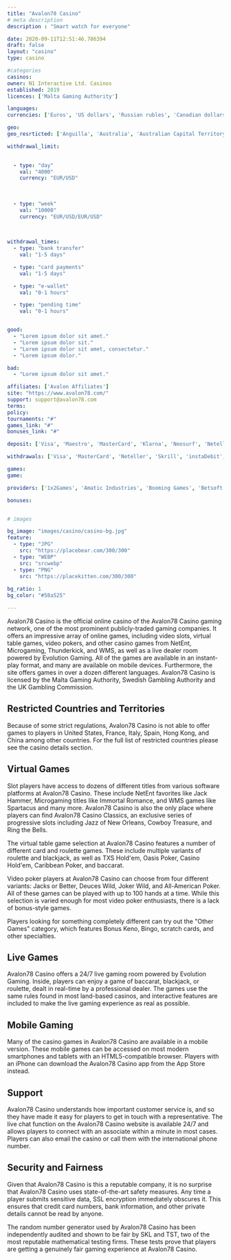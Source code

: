 ```yaml
---
title: "Avalon78 Casino"
# meta description
description : "Smart watch for everyone"

date: 2020-09-11T12:51:46.786394
draft: false
layout: "casino" 
type: casino

#categories
casinos: 
owner: N1 Interactive Ltd. Casinos
established: 2019
licences: ['Malta Gaming Authority']

languages: 
currencies: ['Euros', 'US dollars', 'Russian rubles', 'Canadian dollars', 'New Zealand dollars', 'Norwegian kroner', 'Polish zlotys']

geo: 
geo_resrticted: ['Anguilla', 'Australia', 'Australian Capital Territory', 'New South Wales', 'Northern Territory', 'Queensland', 'South Australia', 'Tasmania', 'Victoria', 'Western Australia', 'Belgium', 'Czech Republic', 'Estonia', 'France', 'French Guiana', 'French Polynesia', 'Germany', 'Schleswig-Holstein', 'Guadeloupe', 'Ireland', 'Israel', 'Italy', 'Lithuania', 'Martinique', 'Mayotte', 'New Caledonia', 'Puerto Rico', 'Romania', 'Réunion', 'Saint Martin', 'Slovakia', 'Spain', 'Sweden', 'Switzerland', 'Turkey', 'United Kingdom', 'United States', 'Alabama', 'Alaska', 'American Samoa', 'Arizona', 'Arkansas', 'California', 'Colorado', 'Connecticut', 'Delaware', 'District of Columbia', 'Florida', 'Georgia(US)', 'Guam', 'Hawaii', 'Idaho', 'Illinois', 'Indiana', 'Iowa', 'Kansas', 'Kentucky', 'Louisiana', 'Maine', 'Maryland', 'Massachusetts', 'Michigan', 'Minnesota', 'Mississippi', 'Missouri', 'Montana', 'Nebraska', 'Nevada', 'New Hampshire', 'New Jersey', 'New Mexico', 'New York', 'North Carolina', 'North Dakota', 'Northern Mariana Islands', 'Ohio', 'Oklahoma', 'Oregon', 'Pennsylvania', 'Rhode Island', 'South Carolina', 'South Dakota', 'Tennessee', 'Texas', 'U.S. Virgin Islands', 'Utah', 'Vermont', 'Virginia', 'Washington', 'West Virginia', 'Wisconsin', 'Wyoming', 'Wallis and Futuna']

withdrawal_limit:

  
  - type: "day"
    val: "4000"
    currency: "EUR/USD"
  
  
  
  - type: "week"
    val: "10000"
    currency: "EUR/USD/EUR/USD"
  
  

withdrawal_times:
  - type: "bank transfer"
    val: "1-5 days"

  - type: "card payments"
    val: "1-5 days"

  - type: "e-wallet"
    val: "0-1 hours"

  - type: "pending time"
    val: "0-1 hours"


good:
  - "Lorem ipsum dolor sit amet."
  - "Lorem ipsum dolor sit."
  - "Lorem ipsum dolor sit amet, consectetur."
  - "Lorem ipsum dolor."

bad:
  - "Lorem ipsum dolor sit amet."

affiliates: ['Avalon Affiliates']
site: "https://www.avalon78.com/"
support: support@avalon78.com
terms:
policy:
tournaments: "#"
games_link: "#"
bonuses_link: "#"

deposit: ['Visa', 'Maestro', 'MasterCard', 'Klarna', 'Neosurf', 'Neteller', 'Skrill', 'Paysafe Card', 'Zimpler', 'iDebit', 'instaDebit', 'Interac', 'Trustly', 'QIWI', 'Mobile Commerce', 'Alfa Click', 'EcoPayz', 'Skrill Rapid Transfer']

withdrawals: ['Visa', 'MasterCard', 'Neteller', 'Skrill', 'instaDebit', 'Trustly', 'Paysafe Card', 'QIWI', 'EcoPayz', 'Skrill Rapid Transfer', 'Bank Wire Transfer']

games: 
game:

providers: ['1x2Games', 'Amatic Industries', 'Booming Games', 'Betsoft', 'EGT Interactive', 'Elk Studios', 'Endorphina', 'Evolution Gaming', 'Iron Dog Studios', "Play'n GO", 'Pragmatic Play', 'Microgaming', 'Yggdrasil Gaming', 'NetEnt', 'Ainsworth Gaming Technology', 'Thunderkick', 'Lightning Box', 'NextGen Gaming', 'Gamevy']

bonuses:


# images

bg_image: "images/casino/casino-bg.jpg"  
feature:
  - type: "JPG" 
    src: "https://placebear.com/300/300"
  - type: "WEBP"
    src: "srcwebp"
  - type: "PNG"
    src: "https://placekitten.com/300/300"  
 
bg_ratio: 1 
bg_color: "#58a525"  

---
```


Avalon78 Casino is the official online casino of the Avalon78 Casino gaming network, one of the most prominent publicly-traded gaming companies. It offers an impressive array of online games, including video slots, virtual table games, video pokers, and other casino games from NetEnt, Microgaming, Thunderkick, and WMS, as well as a live dealer room powered by Evolution Gaming. All of the games are available in an instant-play format, and many are available on mobile devices. Furthermore, the site offers games in over a dozen different languages. Avalon78 Casino is licensed by the Malta Gaming Authority, Swedish Gambling Authority and the UK Gambling Commission.

## Restricted Countries and Territories
Because of some strict regulations, Avalon78 Casino is not able to offer games to players in United States, France, Italy, Spain, Hong Kong, and China among other countries. For the full list of restricted countries please see the casino details section.

## Virtual Games
Slot players have access to dozens of different titles from various software platforms at Avalon78 Casino. These include NetEnt favorites like Jack Hammer, Microgaming titles like Immortal Romance, and WMS games like Spartacus and many more. Avalon78 Casino is also the only place where players can find Avalon78 Casino Classics, an exclusive series of progressive slots including Jazz of New Orleans, Cowboy Treasure, and Ring the Bells.

The virtual table game selection at Avalon78 Casino features a number of different card and roulette games. These include multiple variants of roulette and blackjack, as well as TXS Hold'em, Oasis Poker, Casino Hold'em, Caribbean Poker, and baccarat.

Video poker players at Avalon78 Casino can choose from four different variants: Jacks or Better, Deuces Wild, Joker Wild, and All-American Poker. All of these games can be played with up to 100 hands at a time. While this selection is varied enough for most video poker enthusiasts, there is a lack of bonus-style games.

Players looking for something completely different can try out the "Other Games" category, which features Bonus Keno, Bingo, scratch cards, and other specialties.

## Live Games
Avalon78 Casino offers a 24/7 live gaming room powered by Evolution Gaming. Inside, players can enjoy a game of baccarat, blackjack, or roulette, dealt in real-time by a professional dealer. The games use the same rules found in most land-based casinos, and interactive features are included to make the live gaming experience as real as possible.

## Mobile Gaming
Many of the casino games in Avalon78 Casino are available in a mobile version. These mobile games can be accessed on most modern smartphones and tablets with an HTML5-compatible browser. Players with an iPhone can download the Avalon78 Casino app from the App Store instead.

## Support
Avalon78 Casino understands how important customer service is, and so they have made it easy for players to get in touch with a representative. The live chat function on the Avalon78 Casino website is available 24/7 and allows players to connect with an associate within a minute in most cases. Players can also email the casino or call them with the international phone number.

## Security and Fairness
Given that Avalon78 Casino is this a reputable company, it is no surprise that Avalon78 Casino uses state-of-the-art safety measures. Any time a player submits sensitive data, SSL encryption immediately obscures it. This ensures that credit card numbers, bank information, and other private details cannot be read by anyone.

The random number generator used by Avalon78 Casino has been independently audited and shown to be fair by SKL and TST, two of the most reputable mathematical testing firms. These tests prove that players are getting a genuinely fair gaming experience at Avalon78 Casino.